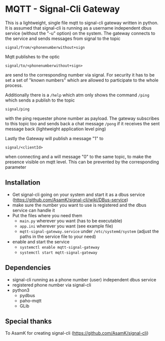 # MQTT - Signal-Cli Gateway

This is a lightweight, single file mqtt to signal-cli gateway written in python. It is assumed that signal-cli is running as a username independent dbus service (without the "-u" option) on the system. The gateway connects to the service and sends messages from signal to the topic 
```
signal/from/<phonenumberwithout+sign
```
Mqtt publishes to the optic 
```
signal/to/<phonenumberwithout+sign>
```
are send to the corresponding number via signal. For security it has to be set a set of "known numbers" which are allowed to participate to the whole process.

Additionally there is a ```/help``` which atm only shows the command ```/ping``` which sends a publish to the topic
```
signal/ping
```
with the ping requester phone number as payload. The gateway subscribes to this topic too and sends back a chat message ```/pong``` if it receives the sent message back (lightweight application level ping)

Lastly the Gateway will publish a message "1" to
```
signal/<clientId>
```
when connecting and a will message "0" to the same topic, to make the presence visible on mqtt level. This can be prevented by the corresponding parameter

## Installation
* Get signal-cli going on your system and start it as a dbus service (https://github.com/AsamK/signal-cli/wiki/DBus-service)
* make sure the number you want to use is registered and the dbus service can handle it
* Put the files where you need them
    * ```main.py``` wherever you want (has to be executable)
    * ```app.ini``` wherever you want (see example file)
    * ```mqtt-signal-gateway.service``` under ```/etc/systemd/system``` (adjust the paths in the service file to your need)
* enable and start the service
    * ```systemctl enable mqtt-signal-gateway```
    * ```systemctl start mqtt-signal-gateway```

## Dependencies
* signal-cli running as a phone number (user) independent dbus service
* registered phone number via signal-cli
* python3
    * pydbus
    * paho-mqtt
    * GLib

## Special thanks
To AsamK for creating signal-cli (https://github.com/AsamK/signal-cli)